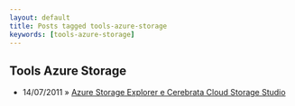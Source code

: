```yaml
---
layout: default
title: Posts tagged tools-azure-storage
keywords: [tools-azure-storage]
---
```

<h2 class="category">Tools Azure Storage</h2>
<ul class="posts">
<li>
<p>
<span class="date">14/07/2011</span> &raquo; 
<a href="/blog/azure-storage-explorer-e-cerebrata-cloud-storage-studio">Azure Storage Explorer e Cerebrata Cloud Storage Studio</a>
</p>
</li> 
</ul>
